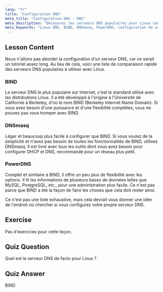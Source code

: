 ```yaml
---
lang: "fr"
title: "Configuration DNS"
meta_title: "Configuration DNS - DNS"
meta_description: "Découvrez les serveurs DNS populaires pour Linux comme BIND, DNSmasq et PowerDNS. Découvrez le meilleur serveur DNS pour la configuration de votre réseau grâce à ce guide convivial pour débutants."
meta_keywords: "Linux DNS, BIND, DNSmasq, PowerDNS, configuration de serveur DNS, réseau Linux, tutoriel DNS, débutant"
---
```


## Lesson Content

Nous n'allons pas aborder la configuration d'un serveur DNS, car ce serait un tutoriel assez long. Au lieu de cela, voici une liste de comparaison rapide des serveurs DNS populaires à utiliser avec Linux.

### BIND

Le serveur DNS le plus populaire sur Internet, c'est le standard utilisé avec les distributions Linux. Il a été développé à l'origine à l'Université de Californie à Berkeley, d'où le nom BIND (Berkeley Internet Name Domain). Si vous avez besoin d'une puissance et d'une flexibilité complètes, vous ne pouvez pas vous tromper avec BIND.

### DNSmasq

Léger et beaucoup plus facile à configurer que BIND. Si vous voulez de la simplicité et n'avez pas besoin de toutes les fonctionnalités de BIND, utilisez DNSmasq. Il est livré avec tous les outils dont vous avez besoin pour configurer DHCP et DNS, recommandé pour un réseau plus petit.

### PowerDNS

Complet et similaire à BIND, il offre un peu plus de flexibilité avec les options. Il lit les informations de plusieurs bases de données telles que MySQL, PostgreSQL, etc., pour une administration plus facile. Ce n'est pas parce que BIND a été la façon de faire les choses que cela doit rester ainsi.

Ce n'est pas une liste exhaustive, mais cela devrait vous donner une idée de l'endroit où chercher si vous configurez votre propre serveur DNS.

## Exercise

Pas d'exercices pour cette leçon.

## Quiz Question

Quel est le serveur DNS de facto pour Linux ?

## Quiz Answer

BIND
